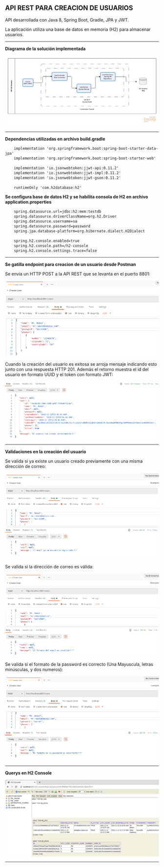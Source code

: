 API REST PARA CREACION DE USUARIOS
-----------------------------------------------------------------------------------

API desarrollada con Java 8, Spring Boot, Gradle, JPA y JWT.

La aplicación utiliza una base de datos en memoria (H2) para almacenar usuarios.

-----------------------------------------------------------------------------------

**Diagrama de la solución implementada**

![Screenshot Diagrama](screenshots/API_Rest_de_Usuarios_Diagrama_de_la_solucion.png)

-----------------------------------------------------------------------------------

**Dependencias utilizadas en archivo build.gradle**

```
	implementation 'org.springframework.boot:spring-boot-starter-data-jpa'
	implementation 'org.springframework.boot:spring-boot-starter-web'
	
	implementation 'io.jsonwebtoken:jjwt-api:0.11.2'
    implementation 'io.jsonwebtoken:jjwt-impl:0.11.2'
    implementation 'io.jsonwebtoken:jjwt-gson:0.11.2'
    	
	runtimeOnly 'com.h2database:h2'
```

**Se configura base de datos H2 y se habilita consola de H2 en archivo application.properties**

```
    spring.datasource.url=jdbc:h2:mem:testdb
    spring.datasource.driverClassName=org.h2.Driver
    spring.datasource.username=sa
    spring.datasource.password=password
    spring.jpa.database-platform=org.hibernate.dialect.H2Dialect

    spring.h2.console.enabled=true
    spring.h2.console.path=/h2-console
    spring.h2.console.settings.trace=false

```

-----------------------------------------------------------------------------------

**Se gatilla endpoint para creacion de un usuario desde Postman**

Se envia un HTTP POST a la API REST que se levanta en el puerto 8801:

![Screenshot POST](screenshots/spring-boot-users-post.png)

Cuando la creación del usuario es exitosa se arroja mensaje indicando esto junto 
con una respuesta HTTP 201. Además el retorno muestra el id del usuario en
formato UUID y el token con formato JWT:

![Screenshot POST_RESPONSE](screenshots/spring-boot-post-new-user.png)

-----------------------------------------------------------------------------------

**Validaciones en la creación del usuario**

Se valida si ya existe un usuario creado previamente con una misma dirección de correo:

![Screenshot EXISTS](screenshots/spring-boot-email-exists.png)

Se valida si la dirección de correo es válida:

![Screenshot EMAIL](screenshots/spring-boot-email-not-valid.png)

Se valida si el formato de la password es correcto (Una
Mayuscula, letras minúsculas, y dos numeros):

![Screenshot PASSWORD](screenshots/spring-boot-invalid-password.png)

-----------------------------------------------------------------------------------

**Querys en H2 Console**

![Screenshot QUERYS](screenshots/h2-console-querys.png)

-----------------------------------------------------------------------------------